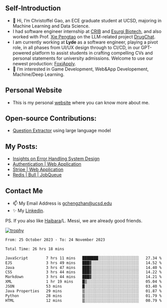 ## Self-Introduction
- 👋 Hi, I’m Christoffel Gao, an ECE graduate student at UCSD, majoring in Machine Learning and Data Science.
- I had software engineer internship at [CRIB](https://www.linkedin.com/company/trycrib/) and [Esurgi Biotech](https://myesurgi.com/), and also worked with Prof. [Xie Pengtao](https://pengtaoxie.github.io/) on the LLM-related project [DrugChat](https://github.com/UCSD-AI4H/drugchat).
- I am currently working at **Lyde** as a software engineer, playing a pivot role, in all phases from UI/UX design through to CI/CD, in our GPT-powered platform to assist students in crafting compelling CVs and personal statements for university admissions. Welcome to use our newest production: [FoxiApply](https://lyde.io).
- 👀 I’m interested in Game Development, Web&App Developement, Machine/Deep Learning.

## Personal Website
-  This is my personal [website](https://gaochengzhan.netlify.app/) where you can know more about me.

## Open-source Contributions:
- [Question Extractor](https://github.com/nestordemeure/question_extractor) using large language model

## My Posts:
- [Insights on Error Handling System Design](https://gaochengzhan.netlify.app/post/error-handling/)
- [Authentication | Web Application](https://gaochengzhan.netlify.app/post/authentication/)
- [Stripe | Web Application](https://gaochengzhan.netlify.app/post/stripe/)
- [Redis | Bull | JobQueue](https://gaochengzhan.netlify.app/post/job-queue/)

## Contact Me
- 📫 My Email Address is gchengzhan@ucsd.edu
- ✨ My [Linkedin](https://www.linkedin.com/in/chengzhan-christoffel-gao/).

PS. If you also like [Haibara](https://www.detectiveconanworld.com/wiki/Ai_Haibara)/L. Messi, we are already good friends.

[![trophy](https://github-profile-trophy.vercel.app/?username=gaochengzhan&theme=flat&row=1&margin-w=12)](https://github.com/ryo-ma/github-profile-trophy)

<!--START_SECTION:waka-->

```txt
From: 25 October 2023 - To: 24 November 2023

Total Time: 26 hrs 18 mins

JavaScript        7 hrs 11 mins   ███████░░░░░░░░░░░░░░░░░░   27.34 %
EJS               3 hrs 49 mins   ███▓░░░░░░░░░░░░░░░░░░░░░   14.52 %
Java              3 hrs 47 mins   ███▓░░░░░░░░░░░░░░░░░░░░░   14.40 %
CSS               3 hrs 44 mins   ███▓░░░░░░░░░░░░░░░░░░░░░   14.22 %
Markdown          3 hrs 44 mins   ███▓░░░░░░░░░░░░░░░░░░░░░   14.21 %
XML               1 hr 19 mins    █▒░░░░░░░░░░░░░░░░░░░░░░░   05.04 %
JSON              53 mins         █░░░░░░░░░░░░░░░░░░░░░░░░   03.40 %
Java Properties   29 mins         ▒░░░░░░░░░░░░░░░░░░░░░░░░   01.87 %
Python            28 mins         ▒░░░░░░░░░░░░░░░░░░░░░░░░   01.79 %
HTML              12 mins         ▒░░░░░░░░░░░░░░░░░░░░░░░░   00.79 %
```

<!--END_SECTION:waka-->

<!---
gaochengzhan/gaochengzhan is a ✨ special ✨ repository because its `README.md` (this file) appears on your GitHub profile.
You can click the Preview link to take a look at your changes.
--->
